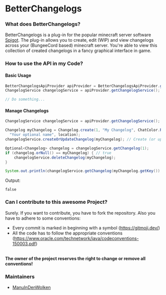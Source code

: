 # BetterChangelogs

### What does BetterChangelogs?

BetterChangelogs is a plug-in for the popular minecraft server software
[Spigot](https://github.com/SpigotMC). The plug-in allows you to create, edit
(WIP) and view changelogs across your (BungeeCord based) minecraft server.
You're able to view this collection of created changelogs in a fancy graphical
interface in game.

### How to use the API in my Code?
#### Basic Usage
```java
BetterChangelogsApiProvider apiProvider = BetterChangelogsApiProvider.get();
ChangelogService changelogService = apiProvider.getChangelogService();

// Do something...
```

#### Manage Changelogs
```java
ChangelogService changelogService = apiProvider.getChangelogService();

Changelog myChangelog = Changelog.create(1, "My Changelog", ChatColor.RED +
  "Your optional name", location);
changelogService.createOrUpdateChangelog(myChangelog); // Create (or update) a changelog

Optional<Changelog> changelog = changelogService.getChangelog(1);
if (changelog.orNull() == myChangelog) { // true
    changelogService.deleteChangelog(myChangelog);
}

System.out.println(changelogService.getChangelog(myChangelog.getKey()).isPresent());
```

Output:
```shell
false
```

### Can I contribute to this awesome Project?
Surely. If you want to contribute, you have to fork the repository. Also you
have to adhere to some conventions:
- Every commit is marked in beginning with a symbol (https://gitmoji.dev/)
- All the code has to follow the appropriate conventions (https://www.oracle.com/technetwork/java/codeconventions-150003.pdf)

<br><b>The owner of the project reserves the right to change or remove all conventions!</b>

### Maintainers
- [ManuInDenWolken](https://github.com/ManuInDenWolken)
